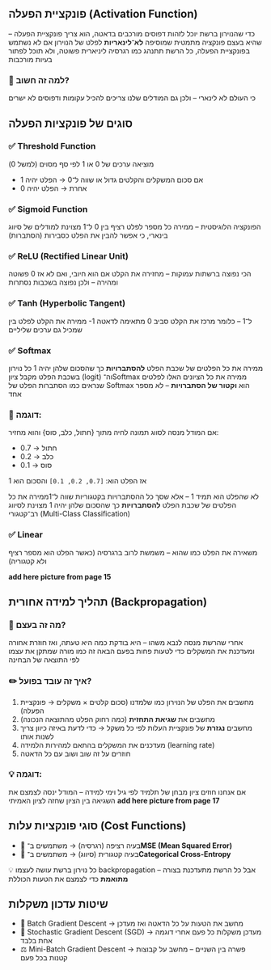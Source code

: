 ## פונקציית הפעלה (Activation Function)

כדי שהנוירון ברשת יוכל לזהות דפוסים מורכבים בדאטה, הוא צריך פונקציית הפעלה – שהיא בעצם פונקציה מתמטית שמוסיפה **לא־לינאריות** לפלט של הנוירון
אם לא נשתמש בפונקציית הפעלה, כל הרשת תתנהג כמו רגרסיה ליניארית פשוטה, ולא תוכל לפתור בעיות מורכבות

### 🎯 למה זה חשוב?

כי העולם לא לינארי – ולכן גם המודלים שלנו צריכים להכיל עקומות ודפוסים לא ישרים

## סוגים של פונקציות הפעלה

### ✅ Threshold Function

מוציאה ערכים של 0 או 1 לפי סף מסוים (למשל 0)

* אם סכום המשקלים והקלטים גדול או שווה ל־0 → הפלט יהיה 1
* אחרת → הפלט יהיה 0

### ✅ Sigmoid Function

הפונקציה הלוגיסטית – ממירה כל מספר לפלט רציף בין 0 ל־1
מצוינת למודלים של סיווג בינארי, כי אפשר להבין את הפלט כסבירות (הסתברות)

### ✅ ReLU (Rectified Linear Unit)

הכי נפוצה ברשתות עמוקות – מחזירה את הקלט אם הוא חיובי, ואם לא אז 0
פשוטה ומהירה – ולכן נפוצה בשכבות נסתרות

### ✅ Tanh (Hyperbolic Tangent)

ממירה את הקלט לפלט בין ‎-1 ל־1 – כלומר מרכז את הקלט סביב 0
מתאימה לדאטה שמכיל גם ערכים שליליים

### ✅ Softmax

ממירה את כל הפלטים של שכבת הפלט **להסתברויות** כך שהסכום שלהן יהיה 1
כל נוירון בשכבת הפלט מקבל ציון (logit) וה־Softmax ממירה את כל הציונים האלו לפלטים שנראים כמו הסתברות
הפלט של Softmax הוא **וקטור של הסתברויות** – לא מספר אחד

### 🎯 דוגמה:

אם המודל מנסה לסווג תמונה לחיה מתוך {חתול, כלב, סוס} והוא מחזיר:

* חתול → 0.7
* כלב → 0.2
* סוס → 0.1

אז הפלט הוא: `[0.7, 0.2, 0.1]` והסכום הוא 1

לא שהפלט הוא תמיד 1 – אלא שסך כל ההסתברויות בקטגוריות שווה ל־1ממירה את כל הפלטים של שכבת הפלט **להסתברויות** כך שהסכום שלהן יהיה 1
מצוינת לסיווג רב־קטגורי (Multi-Class Classification)

### ✅ Linear

משאירה את הפלט כמו שהוא – משמשת לרוב ברגרסיה (כאשר הפלט הוא מספר רציף ולא קטגוריה)

**add here picture from page 15**

## תהליך למידה אחורית (Backpropagation)

### 🧠 מה זה בעצם?

אחרי שהרשת מנסה לנבא משהו – היא בודקת כמה היא טעתה, ואז חוזרת אחורה ומעדכנת את המשקלים כדי לטעות פחות בפעם הבאה
זה כמו מורה שמתקן את עצמו לפי התוצאה של הבחינה

### ✏️ איך זה עובד בפועל?

1. מחשבים את הפלט של הנוירון כמו שלמדנו (סכום קלטים × משקלים → פונקציית הפעלה)
2. מחשבים את **שגיאת התחזית** (כמה רחוק הפלט מהתוצאה הנכונה)
3. מחשבים **נגזרת** של פונקציית העלות לפי כל משקל → כדי לדעת באיזה כיוון צריך לשנות אותו
4. מעדכנים את המשקלים בהתאם למהירות הלמידה (learning rate)
5. חוזרים על זה שוב ושוב עם כל הדאטה

### 💡 דוגמה:

אם אנחנו חוזים ציון מבחן של תלמיד לפי גיל וימי למידה – המודל ינסה לצמצם את השגיאה בין הציון שחזה לציון האמיתי
**add here picture from page 17**

## סוגי פונקציות עלות (Cost Functions)

* 🔢 בעיה רציפה (רגרסיה) → משתמשים ב־**MSE (Mean Squared Error)**
* 🧮 בעיה קטגורית (סיווג) → משתמשים ב־**Categorical Cross-Entropy**

💡 כל נוירון ברשת עושה לעצמו backpropagation – אבל כל הרשת מתעדכנת בצורה **מתואמת** כדי לצמצם את הטעות הכוללת

## שיטות עדכון משקלות

* 🔁 Batch Gradient Descent → מחשב את הטעות על כל הדאטה ואז מעדכן
* 🔀 Stochastic Gradient Descent (SGD) → מעדכן משקלות כל פעם אחרי דוגמה אחת בלבד
* ⚖️ Mini-Batch Gradient Descent → פשרה בין השניים – מחשב על קבוצות קטנות בכל פעם
